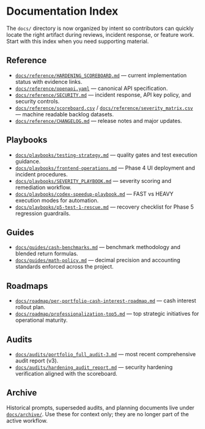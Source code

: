 # Documentation Index

The `docs/` directory is now organized by intent so contributors can quickly locate the
right artifact during reviews, incident response, or feature work. Start with this
index when you need supporting material.

## Reference
- [`docs/reference/HARDENING_SCOREBOARD.md`](reference/HARDENING_SCOREBOARD.md) — current
  implementation status with evidence links.
- [`docs/reference/openapi.yaml`](reference/openapi.yaml) — canonical API specification.
- [`docs/reference/SECURITY.md`](reference/SECURITY.md) — incident response, API key policy,
  and security controls.
- [`docs/reference/scoreboard.csv`](reference/scoreboard.csv) /
  [`docs/reference/severity_matrix.csv`](reference/severity_matrix.csv) — machine readable
  backlog datasets.
- [`docs/reference/CHANGELOG.md`](reference/CHANGELOG.md) — release notes and major updates.

## Playbooks
- [`docs/playbooks/testing-strategy.md`](playbooks/testing-strategy.md) — quality gates and
  test execution guidance.
- [`docs/playbooks/frontend-operations.md`](playbooks/frontend-operations.md) — Phase 4 UI
  deployment and incident procedures.
- [`docs/playbooks/SEVERITY_PLAYBOOK.md`](playbooks/SEVERITY_PLAYBOOK.md) — severity scoring
  and remediation workflow.
- [`docs/playbooks/codex-speedup-playbook.md`](playbooks/codex-speedup-playbook.md) — FAST vs
  HEAVY execution modes for automation.
- [`docs/playbooks/p5-test-1-rescue.md`](playbooks/p5-test-1-rescue.md) — recovery checklist
  for Phase 5 regression guardrails.

## Guides
- [`docs/guides/cash-benchmarks.md`](guides/cash-benchmarks.md) — benchmark methodology and
  blended return formulas.
- [`docs/guides/math-policy.md`](guides/math-policy.md) — decimal precision and accounting
  standards enforced across the project.

## Roadmaps
- [`docs/roadmap/per-portfolio-cash-interest-roadmap.md`](roadmap/per-portfolio-cash-interest-roadmap.md)
  — cash interest rollout plan.
- [`docs/roadmap/professionalization-top5.md`](roadmap/professionalization-top5.md) — top
  strategic initiatives for operational maturity.

## Audits
- [`docs/audits/portfolio_full_audit-3.md`](audits/portfolio_full_audit-3.md) — most recent
  comprehensive audit report (v3).
- [`docs/audits/hardening_audit_report.md`](audits/hardening_audit_report.md) — security
  hardening verification aligned with the scoreboard.

## Archive
Historical prompts, superseded audits, and planning documents live under
[`docs/archive/`](archive/). Use these for context only; they are no longer part of the
active workflow.
